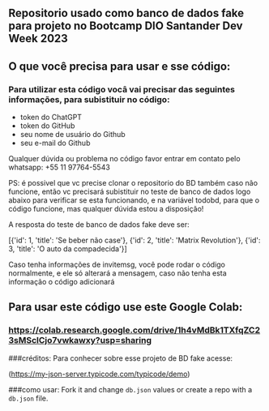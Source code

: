 ## Repositorio usado como banco de dados fake para projeto no Bootcamp DIO Santander Dev Week 2023

## O que você precisa para usar e sse código:

### Para utilizar esta código vocâ vai precisar das seguintes informações, para subistituir no código:

- token do ChatGPT
- token do GitHub
- seu nome de usuário do Github
- seu e-mail do Github

Qualquer dúvida ou problema no código favor entrar em contato pelo whatsapp: +55 11 97764-5543

PS: é possivel que vc precise clonar o repositorio do BD também caso não funcione, então vc precisará subistituir no teste de banco de dados logo abaixo
para verificar se esta funcionando, e na variável todobd, para que o código funcione, mas qualquer dúvida estou a disposição!

A resposta do teste de banco de dados fake deve ser:

[{'id': 1, 'title': 'Se beber não case'}, {'id': 2, 'title': 'Matrix Revolution'}, {'id': 3, 'title': 'O auto da compadecida'}]

Caso tenha informações de invitemsg, você pode rodar o código normalmente, e ele só alterará a mensagem, caso não tenha esta informação o código adicionará

## Para usar este código use este Google Colab: 

### https://colab.research.google.com/drive/1h4vMdBk1TXfqZC23sMSclCjo7vwkawxy?usp=sharing







###créditos:
Para conhecer sobre esse projeto de BD fake acesse:

(https://my-json-server.typicode.com/typicode/demo)

###como usar:
Fork it and change `db.json` values or create a repo with a `db.json` file.
